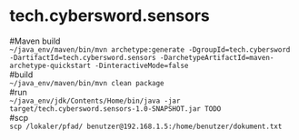 # tech.cybersword.sensors

#Maven build  
`~/java_env/maven/bin/mvn archetype:generate -DgroupId=tech.cybersword -DartifactId=tech.cybersword.sensors -DarchetypeArtifactId=maven-archetype-quickstart -DinteractiveMode=false`  
#build  
`~/java_env/maven/bin/mvn clean package`  
#run  
`~/java_env/jdk/Contents/Home/bin/java -jar target/tech.cybersword.sensors-1.0-SNAPSHOT.jar TODO`  
#scp  
`scp /lokaler/pfad/ benutzer@192.168.1.5:/home/benutzer/dokument.txt`  
